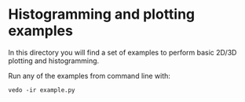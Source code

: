 # Histogramming and plotting examples

In this directory you will find a set of examples to perform
basic 2D/3D plotting and histogramming.

Run any of the examples from command line with:

`vedo -ir example.py`
